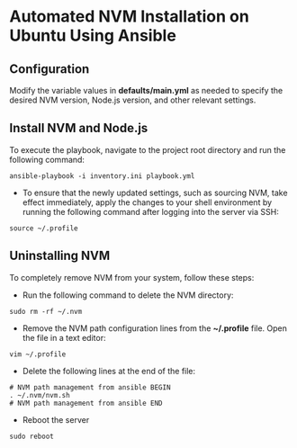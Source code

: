 # Automated NVM Installation on Ubuntu Using Ansible

## Configuration
Modify the variable values in **defaults/main.yml** as needed to specify the desired NVM version, Node.js version, and other relevant settings.

## Install NVM and Node.js
To execute the playbook, navigate to the project root directory and run the following command:
```
ansible-playbook -i inventory.ini playbook.yml
```
- To ensure that the newly updated settings, such as sourcing NVM, take effect immediately, apply the changes to your shell environment by running the following command after logging into the server via SSH:
```
source ~/.profile
```

## Uninstalling NVM
To completely remove NVM from your system, follow these steps:

- Run the following command to delete the NVM directory:
```
sudo rm -rf ~/.nvm
```
- Remove the NVM path configuration lines from the **~/.profile** file. Open the file in a text editor:
```
vim ~/.profile
```
- Delete the following lines at the end of the file:
```
# NVM path management from ansible BEGIN
. ~/.nvm/nvm.sh
# NVM path management from ansible END
```

- Reboot the server
```
sudo reboot 
```

